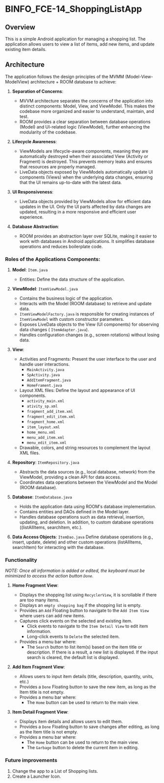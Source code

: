 # BINFO_FCE-14_ShoppingListApp

## Overview
This is a simple Android application for managing a shopping list. The application allows users to view a list of items, add new items, and update existing item details.

## Architecture
The application follows the design principles of the MVMM (Model-View-ModelView) architecture + ROOM database to achieve:

1. **Separation of Concerns**:
   - MVVM architecture separates the concerns of the application into distinct components: Model, View, and ViewModel. This makes the codebase more organized and easier to understand, maintain, and test.
   - ROOM provides a clear separation between database operations (Model) and UI-related logic (ViewModel), further enhancing the modularity of the codebase.

3. **Lifecycle Awareness**:
   - ViewModels are lifecycle-aware components, meaning they are automatically destroyed when their associated View (Activity or Fragment) is destroyed. This prevents memory leaks and ensures that resources are properly managed.
   - LiveData objects exposed by ViewModels automatically update UI components (Views) when the underlying data changes, ensuring that the UI remains up-to-date with the latest data.

4. **UI Responsiveness**:
   - LiveData objects provided by ViewModels allow for efficient data updates in the UI. Only the UI parts affected by data changes are updated, resulting in a more responsive and efficient user experience.

5. **Database Abstraction**:
   - ROOM provides an abstraction layer over SQLite, making it easier to work with databases in Android applications. It simplifies database operations and reduces boilerplate code.

### Roles of the Applications Components:

1. **Model**: `Item.java`
   - Entities: Define the data structure of the application.

2. **ViewModel**: `ItemViewModel.java`
   - Contains the business logic of the application.
   - Interacts with the Model (ROOM database) to retrieve and update data.
   - `ItemViewModelFactory.java` is responsible for creating instances of `ItemViewModel` with custom constructor parameters.
   - Exposes LiveData objects to the View (UI components) for observing data changes ( `ItemAdapter.java`).
   - Handles configuration changes (e.g., screen rotations) without losing data.

3. **View**:
   - Activities and Fragments: Present the user interface to the user and handle user interactions.
      - `MainActivity.java`
      - `SpActivity.java`
      - `AddItemFragment.java`
      - `HomeFrament.java`
   - Layout XML files: Define the layout and appearance of UI components.
      - `activity_main.xml`
      - `ativity_sp.xml`
      - `fragment_add_item.xml`
      - `fragment_edit_item.xml`
      - `fragment_home.xml`
      - `item_layout.xml`
      - `home_menu.xml`
      - `menu_add_item.xml`
      - `menu_edit_item.xml`
   - Drawable, colors, and string resources to complement the layout XML files.

4. **Repository**: `ItemRepository.java`
   - Abstracts the data sources (e.g., local database, network) from the ViewModel, providing a clean API for data access.
   - Coordinates data operations between the ViewModel and the Model (ROOM database).

5. **Database**: `ItemDatabase.java`
   - Holds the application data using ROOM's database implementation.
   - Contains entities and DAOs defined in the Model layer.
   - Handles database operations such as data retrieval, insertion, updating, and deletion. In addition, to custom database operations ((listAllItems, searchItem, etc.).
  
6. **Data Access Objects**: `ItemDao.java`
   Define database operations (e.g., insert, update, delete) and other custom operations (listAllItems, searchItem) for interacting with the database.


### Functionality
_NOTE: Once all information is added or edited, the keyboard must be minimized to access the action button `Done`._

1. **Home Fragment View**:
     - Displays the shopping list using `RecyclerView`, it is scrollable if there are too many items.
     - Displays an `empty shopping bag` if the shopping list is empty.
     - Provides an `Add` Floating button to navigate to the `Add Item View` where users can add new items.
     - Captures click events on the selected and existing item.
        - Click events to navigate to the `Item Detail View` to edit item information.
        - Long-click events to `Delete` the selected item.
     - Provides a menu bar where:
        - The `Search` button to list item(s) based on the item title or description. If there is a result, a new list is displayed. If the input search is cleared, the default list is displayed.

2. **Add Item Fragment View**:
     - Allows users to input item details (title, description, quantity, units, etc.)
     - Provides a `Done` Floating button to save the new item, as long as the Item title is not empty.
     - Provides a menu bar where:
        - The `Home` button can be used to return to the main view.

3. **Item Detail Fragment View**:
     - Displays item details and allows users to edit them.
     - Provides a `Done` Floating button to save changes after editing, as long as the Item title is not empty.
     - Provides a menu bar where:
        - The `Home` button can be used to return to the main view.
        - The `Garbage` button to delete the current item in editing.

### Future improvements

1. Change the app to a List of Shopping lists.
2. Create a Launcher Icon.
